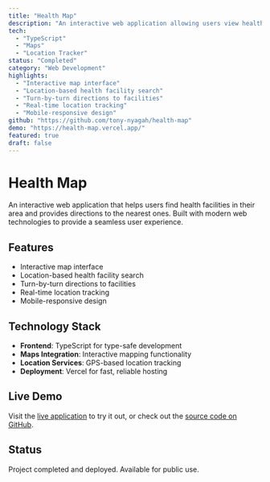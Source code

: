 ```yaml
---
title: "Health Map"
description: "An interactive web application allowing users view health facilities around them and even get directions to the nearest one."
tech:
  - "TypeScript"
  - "Maps"
  - "Location Tracker"
status: "Completed"
category: "Web Development"
highlights:
  - "Interactive map interface"
  - "Location-based health facility search"
  - "Turn-by-turn directions to facilities"
  - "Real-time location tracking"
  - "Mobile-responsive design"
github: "https://github.com/tony-nyagah/health-map"
demo: "https://health-map.vercel.app/"
featured: true
draft: false
---
```


# Health Map

An interactive web application that helps users find health facilities in their area and provides directions to the nearest ones. Built with modern web technologies to provide a seamless user experience.

## Features

- Interactive map interface
- Location-based health facility search
- Turn-by-turn directions to facilities
- Real-time location tracking
- Mobile-responsive design

## Technology Stack

- **Frontend**: TypeScript for type-safe development
- **Maps Integration**: Interactive mapping functionality
- **Location Services**: GPS-based location tracking
- **Deployment**: Vercel for fast, reliable hosting

## Live Demo

Visit the [live application](https://health-map.vercel.app/) to try it out, or check out the [source code on GitHub](https://github.com/tony-nyagah/health-map).

## Status

Project completed and deployed. Available for public use.
